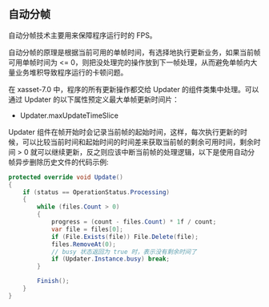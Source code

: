 <!-- docs/auto-slicing -->
## 自动分帧

自动分帧技术主要用来保障程序运行时的 FPS。

自动分帧的原理是根据当前可用的单帧时间，有选择地执行更新业务，如果当前帧可用单帧时间为 <= 0，则把没处理完的操作放到下一帧处理，从而避免单帧内大量业务堆积导致程序运行的卡顿问题。

在 xasset-7.0 中，程序的所有更新操作都交给 Updater 的组件类集中处理。可以通过 Updater 的以下属性预定义最大单帧更新时间片：

- Updater.maxUpdateTimeSlice

Updater 组件在帧开始时会记录当前帧的起始时间，这样，每次执行更新的时候，可以比较当前时间和起始时间的时间差来获取当前帧的剩余可用时间，剩余时间 > 0 就可以继续更新，反之则应该中断当前帧的处理逻辑，以下是使用自动分帧异步删除历史文件的代码示例:

```c#
protected override void Update()
{
    if (status == OperationStatus.Processing)
    {
        while (files.Count > 0)
        {
            progress = (count - files.Count) * 1f / count;
            var file = files[0];
            if (File.Exists(file)) File.Delete(file);
            files.RemoveAt(0);
            // busy 状态返回为 true 时，表示没有剩余时间了
            if (Updater.Instance.busy) break;
        }

        Finish();
    }
}
```
